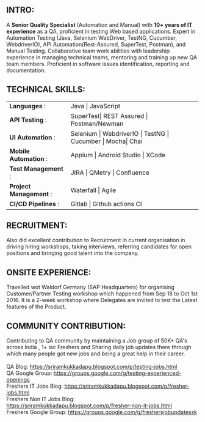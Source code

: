 ## <b>INTRO:</b><br>
A <b>Senior Quality Specialist</b> (Automation and Manual) with <b>10+ years of IT experience</b> as a QA, proficient in testing Web based applications. Expert in Automation Testing (Java, Selenium WebDriver, TestNG, Cucumber, WebdriverIO), API Automation(Rest-Assured, SuperTest, Postman), and Manual Testing. 
Collaborative team work abilities with leadership experience in managing technical teams, mentoring and training up new QA team members. Proficient in software issues identification, reporting and documentation.


## <b>TECHNICAL SKILLS:</b> <br>
<table borders=false>
<tr><td><b>Languages</b> :</td> <td>Java | JavaScript </td> </tr>
<tr><td><b>API Testing</b> :</td> <td>SuperTest| REST Assured | Postman/Newman </td> </tr>
<tr><td><b>UI Automation</b> :</td> <td>Selenium | WebdriverIO | TestNG | Cucumber | Mocha| Chai </td> </tr>
<tr><td><b>Mobile Automation</b> :</td> <td>Appium | Android Studio | XCode </td> </tr>
<tr><td><b>Test Management</b> :</td> <td>JIRA | QMetry | Confluence </td> </tr>
<tr><td><b>Project Management</b> :</td> <td>Waterfall | Agile </td> </tr>
<tr><td><b>CI/CD Pipelines</b> :</td> <td>Gitlab | Github actions CI </td> </tr>
</table>

## <b>RECRUITMENT:</b><br>
Also did excellent contribution to Recruitment in current organisation in driving hiring workshops, taking interviews, referring candidates for open positions and bringing good talent into the company.

## <b>ONSITE EXPERIENCE:</b><br>
Travelled wot Waldorf Germany (SAP Headquarters) for organising Customer/Partner Testing workshop which happened from Sep 18 to Oct 1st 2016. It is a 2-week workshop where Delegates are invited to test the Latest features of the Product.


## <b>COMMUNITY CONTRIBUTION:</b><br>
Contributing to QA community by maintaining a Job group of 50K+ QA's across India , 1+ lac Freshers and Sharing daily job updates there through which many people got new jobs and being a great help in their career.<br><br>
QA Blog: https://sriramkukkadapu.blogspot.com/p/testing-jobs.html <br>
QA Google Group: https://groups.google.com/g/testing-experienced-openings <br>
Freshers IT Jobs Blog: https://sriramkukkadapu.blogspot.com/p/fresher-jobs.html <br>
Freshers Non IT Jobs Blog: https://sriramkukkadapu.blogspot.com/p/fresher-non-it-jobs.html <br>
Freshers Google Group: https://groups.google.com/g/freshersjobupdatessk <br>
